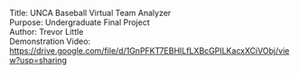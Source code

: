 Title: UNCA Baseball Virtual Team Analyzer
<br>
Purpose: Undergraduate Final Project
<br>
Author: Trevor Little
<br>
Demonstration Video: https://drive.google.com/file/d/1GnPFKT7EBHILfLXBcGPILKacxXCiVObj/view?usp=sharing
